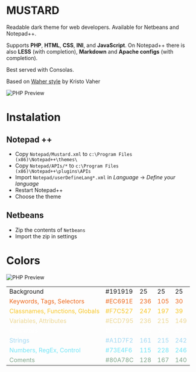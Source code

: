 MUSTARD
=======

Readable dark theme for web developers. Available for Netbeans and Notepad++.

Supports **PHP**, **HTML**, **CSS**, **INI**, and **JavaScript**. On Notepad++ there is also **LESS** (with completion), **Markdown** and **Apache configs** (with completion).

Best served with Consolas.

Based on [Waher style](http://waher.net/archives/1013) by Kristo Vaher

![PHP Preview](https://raw.github.com/panrafal/mustard-theme/master/preview-php.png)

Instalation
===========

Notepad ++
----------

- Copy `Notepad/Mustard.xml` to `c:\Program Files (x86)\Notepad++\themes\`
- Copy `Notepad/APIs/*` to `c:\Program Files (x86)\Notepad++\plugins\APIs`
- Import `Notepad/userDefineLang*.xml` in *Language* -> _Define your language_
- Restart Notepad++
- Choose the theme


Netbeans
--------

- Zip the contents of `Netbeans`
- Import the zip in settings

Colors
======

![PHP Preview](https://raw.github.com/panrafal/mustard-theme/master/colors.png)

<table>
<tr style="color:#191919;"><td>Background  </td><td>#191919</td><td>25</td><td>25</td><td>25</td></tr>
<tr style="color:#EC691E;"><td>Keywords, Tags, Selectors</td><td>#EC691E</td><td>236</td><td>105</td><td>30</td></tr>
<tr style="color:#F7C527;"><td>Classnames, Functions, Globals</td><td>#F7C527</td><td>247</td><td>197</td><td>39</td></tr>
<tr style="color:#ECD795;"><td>Variables, Attributes</td><td>#ECD795</td><td>236</td><td>215</td><td>149</td></tr>
<tr style="color:#FFFFFF;"><td>Operators</td><td>#FFFFFF</td><td>255</td><td>255</td><td>255</td></tr>
<tr style="color:#A1D7F2;"><td>Strings</td><td>#A1D7F2</td><td>161 </td><td>215</td><td>242</td></tr>
<tr style="color:#73E4F6;"><td>Numbers, RegEx, Control</td><td>#73E4F6</td><td>115</td><td>228</td><td>246</td></tr>
<tr style="color:#80A78C;"><td>Coments</td><td>#80A78C</td><td>128</td><td>167</td><td>140</td></tr>
</table> 
